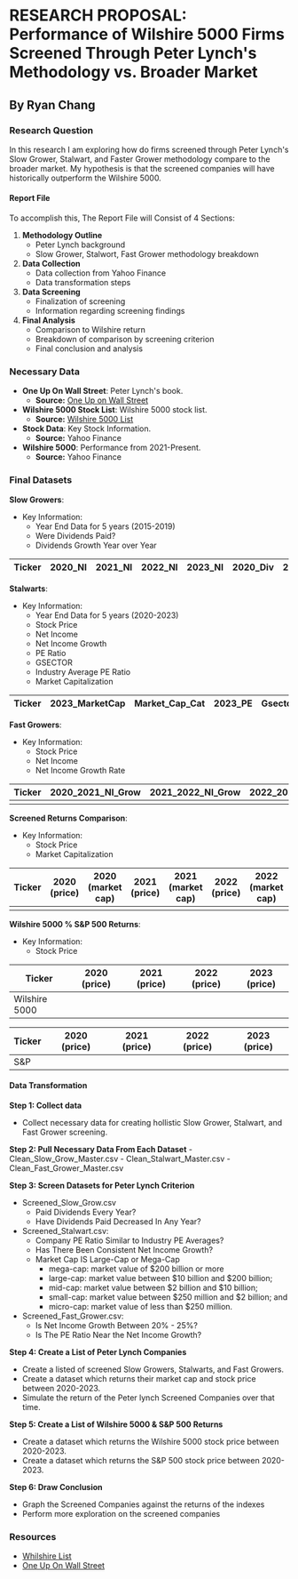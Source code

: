 # RESEARCH PROPOSAL: Performance of Wilshire 5000 Firms Screened Through Peter Lynch's Methodology vs. Broader Market

## By Ryan Chang

### Research Question

In this research I am exploring how do firms screened through Peter Lynch's Slow Grower, Stalwart, and Faster Grower methodology compare to the broader market. My hypothesis is that the screened companies will have historically outperform the Wilshire 5000.

#### Report File

To accomplish this, The Report File will Consist of 4 Sections:

1. **Methodology Outline**
   - Peter Lynch background
   - Slow Grower, Stalwort, Fast Grower methodology breakdown
2. **Data Collection**
   - Data collection from Yahoo Finance
   - Data transformation steps
3. **Data Screening**
   - Finalization of screening 
   - Information regarding screening findings
4. **Final Analysis** 
   - Comparison to Wilshire return
   - Breakdown of comparison by screening criterion
   - Final conclusion and analysis
 
### Necessary Data

- **One Up On Wall Street**: Peter Lynch's book.
  - **Source:** [One Up on Wall Street](https://yourknowledgedigest.files.wordpress.com/2020/04/one-up-on-wall-street.pdf)
- **Wilshire 5000 Stock List**: Wilshire 5000 stock list.
  - **Source:**  [Wilshire 5000 List](https://info.wilshire.com/Wilshire-5000-Index-Fund-Holdings)
- **Stock Data**: Key Stock Information.
  - **Source:** Yahoo Finance
- **Wilshire 5000**: Performance from 2021-Present.
  - **Source:** Yahoo Finance

### Final Datasets

**Slow Growers**: 

- Key Information:
  - Year End Data for 5 years (2015-2019)
  - Were Dividends Paid?
  - Dividends Growth Year over Year
  
| Ticker | 2020_NI | 2021_NI | 2022_NI | 2023_NI | 2020_Div | 2021_Div | 2022_Div | 2023_Div | 2020_2021_Div_Grow | 2021_2022_Div_Grow | 2022_2023_Div_Grow |
|--------|---------|---------|---------|---------|----------|----------|----------|----------|---------------------|---------------------|---------------------|




**Stalwarts**: 
- Key Information:
  - Year End Data for 5 years (2020-2023)
  - Stock Price 
  - Net Income
  - Net Income Growth
  - PE Ratio
  - GSECTOR
  - Industry Average PE Ratio
  - Market Capitalization

| Ticker | 2023_MarketCap | Market_Cap_Cat | 2023_PE | Gsector    | Avg_PE_Gsector | 2020_NI   | 2021_NI   | 2022_NI   | 2023_NI   | 2020_2021_NI_Grow | 2021_2022_NI_Grow | 2022_2023_NI_Grow |
|--------|----------------|----------------|---------|------------|----------------|-----------|-----------|-----------|-----------|--------------------|--------------------|--------------------|

**Fast Growers**: 
- Key Information:
  - Stock Price
  - Net Income 
  - Net Income Growth Rate 
  
| Ticker | 2020_2021_NI_Grow | 2021_2022_NI_Grow | 2022_2023_NI_Grow | 2023_PE | Average_Growth | Growth_Rate |
|--------|--------------------|--------------------|--------------------|---------|----------------|-------------|
|        |                    |                    |                    |         |                |             |


**Screened Returns Comparison**: 
- Key Information:
  - Stock Price
  - Market Capitalization
  
| Ticker | 2020 (price) | 2020 (market cap) | 2021 (price) | 2021 (market cap) | 2022 (price) | 2022 (market cap) | 2023 (price) | 2023 (market cap) |
|--------|--------------|-------------------|--------------|-------------------|--------------|-------------------|--------------|-------------------|
|        |              |                   |              |                   |              |                   |              |                   |



**Wilshire 5000 % S&P 500 Returns**: 
- Key Information:
  - Stock Price
 
| Ticker | 2020 (price) | 2021 (price) | 2022 (price) | 2023 (price) |
|--------|--------------|--------------|--------------|--------------|
| Wilshire 5000       |              |              |              |              |

| Ticker | 2020 (price) | 2021 (price) | 2022 (price) | 2023 (price) |
|--------|--------------|--------------|--------------|--------------|
| S&P     |              |              |              |              |


#### Data Transformation

**Step 1: Collect data**
- Collect necessary data for creating hollistic Slow Grower, Stalwart, and Fast Grower screening.

**Step 2: Pull Necessary Data From Each Dataset**
    - Clean_Slow_Grow_Master.csv
    - Clean_Stalwart_Master.csv
    - Clean_Fast_Grower_Master.csv

**Step 3: Screen Datasets for Peter Lynch Criterion**
- Screened_Slow_Grow.csv
    - Paid Dividends Every Year?
    - Have Dividends Paid Decreased In Any Year?
- Screened_Stalwart.csv:
    - Company PE Ratio Similar to Industry PE Averages?
    - Has There Been Consistent Net Income Growth?
    - Market Cap IS Large-Cap or Mega-Cap
        - mega-cap: market value of $200 billion or more
        - large-cap: market value between $10 billion and $200 billion;
        - mid-cap: market value between $2 billion and $10 billion;
        - small-cap: market value between $250 million and $2 billion; and
        - micro-cap: market value of less than $250 million.
- Screened_Fast_Grower.csv:
    - Is Net Income Growth Between 20% - 25%?
    - Is The PE Ratio Near the Net Income Growth?

**Step 4: Create a List of Peter Lynch Companies**
- Create a listed of screened Slow Growers, Stalwarts, and Fast Growers.
- Create a dataset which returns their market cap and stock price between 2020-2023.
- Simulate the return of the Peter lynch Screened Companies over that time. 

**Step 5: Create a List of Wilshire 5000 & S&P 500 Returns**
- Create a dataset which returns the Wilshire 5000 stock price between 2020-2023.
- Create a dataset which returns the S&P 500 stock price between 2020-2023.
  
**Step 6: Draw Conclusion**
- Graph the Screened Companies against the returns of the indexes
- Perform more exploration on the screened companies

### Resources
- [Whilshire List](https://info.wilshire.com/Wilshire-5000-Index-Fund-Holdings)
- [One Up On Wall Street](https://yourknowledgedigest.files.wordpress.com/2020/04/one-up-on-wall-street.pdf)
    












